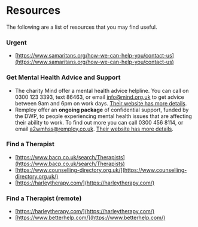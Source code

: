 # Resources

The following are a list of resources that you may find useful.

### Urgent <a id="urgent"></a>

* [https://www.samaritans.org/how-we-can-help-you/contact-us](https://www.samaritans.org/how-we-can-help-you/contact-us)

### Get Mental Health Advice and Support <a id="find-a-therapist"></a>

* The charity Mind offer a mental health advice helpline. You can call on 0300 123 3393, text 86463, or email info@mind.org.uk to get advice between 9am and 6pm on work days. [Their website has more details](https://www.mentalhealthatwork.org.uk/resource/minds-infoline/?read=more).
* Remploy offer an **ongoing package** of confidential support, funded by the DWP, to people experiencing mental health issues that are affecting their ability to work. To find out more you can call 0300 456 8114, or email a2wmhss@remploy.co.uk. [Their website has more details](https://www.remploy.co.uk/employers/mental-health-and-wellbeing/workplace-mental-health-support-service-employers).

### Find a Therapist <a id="find-a-therapist"></a>

* [https://www.bacp.co.uk/search/Therapists](https://www.bacp.co.uk/search/Therapists)
* [https://www.counselling-directory.org.uk/](https://www.counselling-directory.org.uk/)
* [https://harleytherapy.com/](https://harleytherapy.com/)

### Find a Therapist \(remote\) <a id="find-a-therpaist-remote"></a>

* [https://harleytherapy.com/](https://harleytherapy.com/)
* [https://www.betterhelp.com/](https://www.betterhelp.com/)

